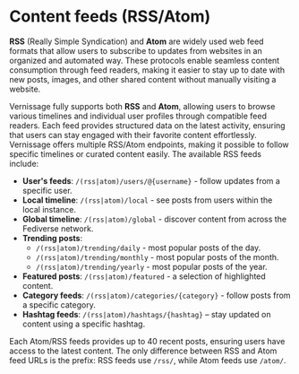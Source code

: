 # Content feeds (RSS/Atom)

**RSS** (Really Simple Syndication) and **Atom** are widely used web feed formats that allow users to subscribe to updates from websites in an organized and automated way. These protocols enable seamless content consumption through feed readers, making it easier to stay up to date with new posts, images, and other shared content without manually visiting a website.

Vernissage fully supports both **RSS** and **Atom**, allowing users to browse various timelines and individual user profiles through compatible feed readers. Each feed provides structured data on the latest activity, ensuring that users can stay engaged with their favorite content effortlessly. Vernissage offers multiple RSS/Atom endpoints, making it possible to follow specific timelines or curated content easily. The available RSS feeds include:

- **User's feeds**: `/(rss|atom)/users/@{username}` - follow updates from a specific user.
- **Local timeline**: `/(rss|atom)/local` - see posts from users within the local instance.
- **Global timeline**: `/(rss|atom)/global` - discover content from across the Fediverse network.
- **Trending posts**:
  - `/(rss|atom)/trending/daily` - most popular posts of the day.
  - `/(rss|atom)/trending/monthly` - most popular posts of the month.
  - `/(rss|atom)/trending/yearly` - most popular posts of the year.
- **Featured posts**: `/(rss|atom)/featured` - a selection of highlighted content.
- **Category feeds**: `/(rss|atom)/categories/{category}` - follow posts from a specific category.
- **Hashtag feeds**: `/(rss|atom)/hashtags/{hashtag}` – stay updated on content using a specific hashtag.

Each Atom/RSS feeds provides up to 40 recent posts, ensuring users have access to the latest content. The only difference between RSS and Atom feed URLs is the prefix: RSS feeds use `/rss/`, while Atom feeds use `/atom/`.

